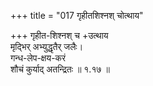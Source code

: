 +++
title = "017 गृहीतशिश्नश् चोत्थाय"

+++
गृहीत-शिश्नश् च +उत्थाय  
मृद्भिर् अभ्युद्धृतैर् जलैः।  
गन्ध-लेप-क्षय-करं  
शौचं कुर्याद् अतन्द्रितः  ॥ १.१७ ॥